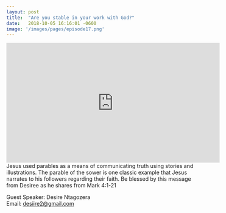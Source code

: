 ```yaml
---
layout: post
title:  "Are you stable in your work with God?"
date:   2018-10-05 16:16:01 -0600
image: '/images/pages/episode17.png'
---
```

<iframe width="560" height="315" src="https://www.youtube.com/embed/p2hdEpFg6LY" frameborder="0" allowfullscreen></iframe>
Jesus used parables as a means of communicating truth using stories and illustrations. The parable of the sower is one classic example that Jesus narrates to his followers regarding their faith. 
Be blessed by this message from Desiree as he shares from Mark 4:1-21<br>

Guest Speaker: Desire Ntagozera <br>
Email: desiire2@gmail.com

